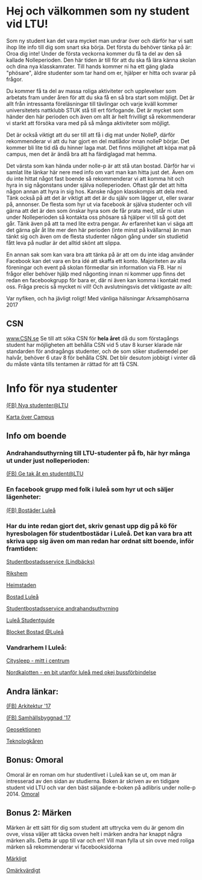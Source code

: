 # Hej och välkommen som ny student vid LTU!
Som ny student kan det vara mycket man undrar över och därför har vi satt ihop lite info till dig som snart ska börja.
Det första du behöver tänka på är: Oroa dig inte! Under de första veckorna kommer du få ta del av den så kallade Nolleperioden. Den här tiden är till för att du ska få lära känna skolan och dina nya klasskamrater. Till hands kommer ni ha ett gäng glada "phösare", äldre studenter som tar hand om er, hjälper er hitta och svarar på frågor.

Du kommer få ta del av massa roliga aktiviteter och upplevelser som arbetats fram under åren för att du ska få en så bra start som möjligt. Det är allt från intressanta föreläsningar till tävlingar och varje kväll kommer universitetets nattklubb STUK stå till ert förfogande. Det är mycket som händer den här perioden och även om allt är helt frivilligt så rekommenderar vi starkt att försöka vara med på så många aktiviteter som möjligt.

Det är också viktigt att du ser till att få i dig mat under NolleP, därför rekommenderar vi att du har gjort en del matlådor innan nolleP börjar. Det kommer bli lite tid då du hinner laga mat. Det finns möjlighet att köpa mat på campus, men det är ändå bra att ha färdiglagad mat hemma. 

Det värsta som kan hända under nolle-p är att stå utan bostad. Därför har vi samlat lite länkar här nere med info om vart man kan hitta just det. Även om du inte hittat något fast boende så rekommenderar vi att komma hit och hyra in sig någonstans under själva nolleperioden. Oftast går det att hitta någon annan att hyra in sig hos. Kanske någon klasskompis att dela med. Tänk också på att det är viktigt att det är du själv som lägger ut, eller svarar på, annonser. De flesta som hyr ut via facebook är själva studenter och vill gärna att det är den som önskar hyra som de får prata med, står ni utan under Nolleperioden så kontakta oss phösare så hjälper vi till så gott det går.
Tänk även på att ta med lite extra pengar. Av erfarenhet kan vi säga att det gärna går åt lite mer den här perioden (inte minst på kvällarna) än man tänkt sig och även om de flesta studenter någon gång under sin studietid fått leva på nudlar är det alltid skönt att slippa.

En annan sak som kan vara bra att tänka på är att om du inte idag använder Facebook kan det vara en bra idé att skaffa ett konto. Majoriteten av alla föreningar och event på skolan förmedlar sin information via FB. Har ni frågor eller behöver hjälp med någonting innan ni kommer upp finns det redan en facebookgrupp för bara er, där ni även kan komma i kontakt med oss. Fråga precis så mycket ni vill!
Och avslutningsvis det viktigaste av allt: 

Var nyfiken, och ha jävligt roligt!
Med vänliga hälsningar
Arksamphösarna 2017

## CSN

www.CSN.se 
Se till att söka CSN för **hela året** då du som förstagångs student har möjligheten att behålla CSN vid 5 utav 8 kurser klarade när standarden för andragångs studenter, och de som söker studiemedel per halvår, behöver 6 utav 8 för behålla CSN. Det blir desutom jobbigt i vinter då du måste vänta tills tentamen är rättad för att få CSN.


# Info för nya studenter
[(FB) Nya studenter@LTU](https://www.facebook.com/groups/249379248513482/)

[Karta över Campus](https://www.ltu.se/maps/campusmap/)
## Info om boende
### Andrahandsuthyrning till LTU-studenter på fb, här hyr många ut under just nolleperioden:

[(FB) Ge tak åt en student@LTU](https://www.facebook.com/groups/185241421543279/)
### En facebook grupp med folk i luleå som hyr ut och säljer lägenheter:

[(FB) Bostäder Luleå](https://www.facebook.com/groups/lulealagenheter/)

### Har du inte redan gjort det, skriv genast upp dig på kö för hyresbolagen för studentbostädar i Luleå. Det kan vara bra att skriva upp sig även om man redan har ordnat sitt boende, inför framtiden:

[Studentbostadsservice (Lindbäcks)](https://www.studentbostadsservice.se/)

[Rikshem](rikshem.se)

[Heimstaden](heimstaden.com)

[Bostad Luleå](bostadlulea.se)

[Studentbostadsservice andrahandsuthyrning](https://www.studentbostadsservice.se/andrahandsformedling/)

[Luleå Studentguide](http://www.luleastudent.se/studentboende-i-lulea/)

[Blocket Bostad @Luleå](https://www.blocket.se/bostad/uthyres?sort=&ss=&se=&ros=&roe=&bs=&be=&mre=&q=&q=&q=&is=1&save_search=1&l=0&md=th&f=p&f=c&f=b&ca=11&m=9&w=101)

### Vandrarhem I Luleå:

[Citysleep - mitt i centrum](http://www.citysleep.se/)

[Nordkalotten - en bit utanför luleå med okej bussförbindelse](http://www.nordkalotten.com/)

## Andra länkar:

[(FB) Arkitektur '17](https://www.facebook.com/groups/251188025379808)

[(FB) Samhällsbyggnad '17](https://www.facebook.com/groups/1857838384469411)

[Geosektionen](https://www.facebook.com/geosektionen.se)

[Teknologkåren](https://www.facebook.com/teknologkaren)


## Bonus: Omoral
Omoral är en roman om hur studentlivet i Luleå kan se ut, om man är intresserad av den sidan av studierna. Boken är skriven av en tidigare student vid LTU och var den bäst säljande e-boken på adlibris under nolle-p 2014.
[Omoral](http://Omoral.com)


## Bonus 2: Märken
Märken är ett sätt för dig som student att uttrycka vem du är genom din ovve, vissa väljer att täcka ovven helt i märken andra har knappt några märken alls. Detta är upp till var och en! Vill man fylla ut sin ovve med roliga märken så rekommenderar vi facebooksidorna

[Märkligt](https://www.facebook.com/groups/Markligt/)         

[Omärkvärdigt](https://www.facebook.com/groups/402962186406237/)
